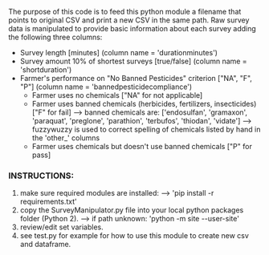 
The purpose of this code is to feed this python module a filename that points to original CSV and print a new CSV in the same path. Raw survey data is manipulated to provide basic information about each survey adding the following three columns:
+ Survey length [minutes] (column name = 'durationminutes')
+ Survey amount 10% of shortest surveys [true/false] (column name = 'shortduration')
+ Farmer's performance on "No Banned Pesticides" criterion ["NA", "F", "P"] (column name = 'bannedpesticidecompliance')
    - Farmer uses no chemicals ["NA" for not applicable]
    - Farmer uses banned chemicals (herbicides, fertilizers, insecticides) ["F" for fail]
        --> banned chemicals are: ['endosulfan', 'gramaxon', 'paraquat', 'preglone', 'parathion', 'terbufos', 'thiodan', 'vidate']
        --> fuzzywuzzy is used to correct spelling of chemicals listed by hand in the 'other_' columns
    - Farmer uses chemicals but doesn't use banned chemicals ["P" for pass]

### INSTRUCTIONS:
1) make sure required modules are installed:
    --> 'pip install -r requirements.txt'
2) copy the SurveyManipulator.py file into your local python packages folder (Python 2).
    --> if path unknown: 'python -m site --user-site' 
3) review/edit set variables.
4) see test.py for example for how to use this module to create new csv and dataframe.
